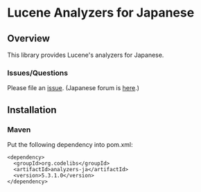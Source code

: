 Lucene Analyzers for Japanese
=======================

## Overview

This library provides Lucene's analyzers for Japanese.

### Issues/Questions

Please file an [issue](https://github.com/codelibs/analyzers-ja/issues "issue").
(Japanese forum is [here](https://github.com/codelibs/codelibs-ja-forum "here").)

## Installation

### Maven

Put the following dependency into pom.xml:

    <dependency>
      <groupId>org.codelibs</groupId>
      <artifactId>analyzers-ja</artifactId>
      <version>5.3.1.0</version>
    </dependency>


